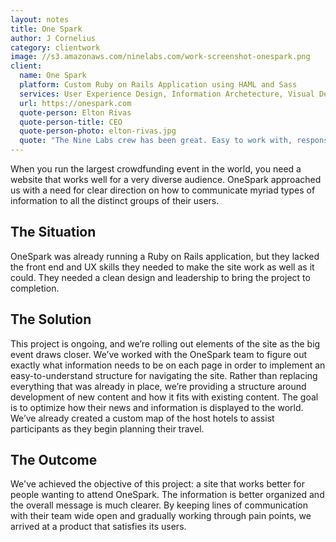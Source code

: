 ```yaml
---
layout: notes
title: One Spark
author: J Cornelius
category: clientwork
image: //s3.amazonaws.com/ninelabs.com/work-screenshot-onespark.png
client:
  name: One Spark
  platform: Custom Ruby on Rails Application using HAML and Sass
  services: User Experience Design, Information Archetecture, Visual Design
  url: https://onespark.com
  quote-person: Elton Rivas
  quote-person-title: CEO
  quote-person-photo: elton-rivas.jpg
  quote: "The Nine Labs crew has been great. Easy to work with, responsive and focused on our success. They helped us take content we already had and package it in a more user-friendly format. Not an easy task for an event that has so many tentacles to it!"
---
```

When you run the largest crowdfunding event in the world, you need a website that works well for a very diverse audience. OneSpark approached us with a need for clear direction on how to communicate myriad types of information to all the distinct groups of their users.

## The Situation
OneSpark was already running a Ruby on Rails application, but they lacked the front end and UX skills they needed to make the site work as well as it could. They needed a clean design and leadership to bring the project to completion.

## The Solution
This project is ongoing, and we&rsquo;re rolling out elements of the site as the big event draws closer. We&rsquo;ve worked with the OneSpark team to figure out exactly what information needs to be on each page in order to implement an easy-to-understand structure for navigating the site. Rather than replacing everything that was already in place, we&rsquo;re providing a structure around development of new content and how it fits with existing content. The goal is to optimize how their news and information is displayed to the world. We&rsquo;ve already created a custom map of the host hotels to assist participants as they begin planning their travel.

## The Outcome
We've achieved the objective of this project: a site that works better for people wanting to attend OneSpark. The information is better organized and the overall message is much clearer. By keeping lines of communication with their team wide open and gradually working through pain points, we arrived at a product that satisfies its users.
